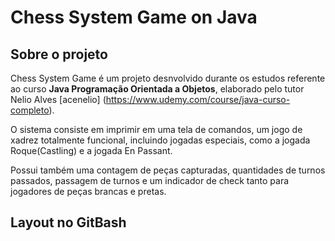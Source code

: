 # Chess System Game on Java

## Sobre o projeto
Chess System Game é um projeto desnvolvido durante os estudos referente ao curso **Java Programação Orientada a Objetos**, elaborado pelo tutor Nelio Alves [acenelio]
(https://www.udemy.com/course/java-curso-completo).

O sistema consiste em imprimir em uma tela de comandos, um jogo de xadrez totalmente funcional, incluindo jogadas especiais, como a jogada Roque(Castling) e a jogada En Passant.

Possui também uma contagem de peças capturadas, quantidades de turnos passados, passagem de turnos e um indicador de check tanto para jogadores de peças brancas e pretas.


## Layout no GitBash

